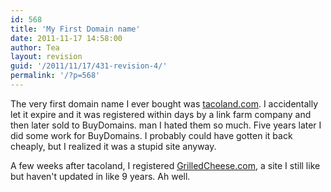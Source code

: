 ```yaml
---
id: 568
title: 'My First Domain name'
date: 2011-11-17 14:58:00
author: Tea
layout: revision
guid: '/2011/11/17/431-revision-4/'
permalink: '/?p=568'
---
```


The very first domain name I ever bought was [tacoland.com](http://www.tacoland.com). I accidentally let it expire and it was registered within days by a link farm company and then later sold to BuyDomains. man I hated them so much. Five years later I did some work for BuyDomains. I probably could have gotten it back cheaply, but I realized it was a stupid site anyway.

A few weeks after tacoland, I registered [GrilledCheese.com](http://grilledcheese.com), a site I still like but haven't updated in like 9 years. Ah well.

